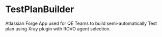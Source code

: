 # TestPlanBuilder
Atlassian Forge App used for QE Teams to build semi-automatically Test plan using Xray plugin with ROVO agent selection.
